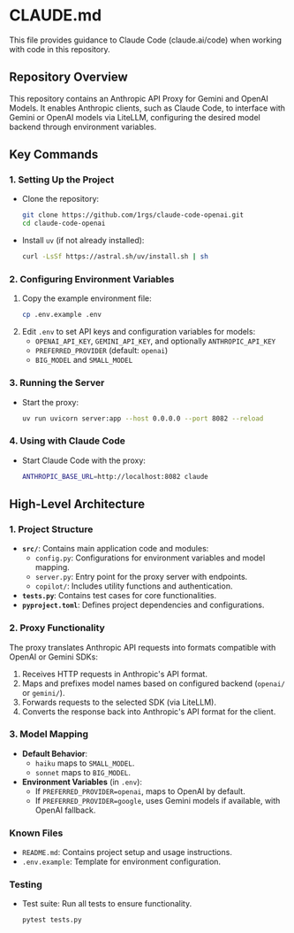 # CLAUDE.md

This file provides guidance to Claude Code (claude.ai/code) when working with code in this repository.

## Repository Overview

This repository contains an Anthropic API Proxy for Gemini and OpenAI Models. It enables Anthropic clients, such as Claude Code, to interface with Gemini or OpenAI models via LiteLLM, configuring the desired model backend through environment variables.

## Key Commands

### 1. Setting Up the Project
- Clone the repository:
  ```bash
  git clone https://github.com/1rgs/claude-code-openai.git
  cd claude-code-openai
  ```
- Install `uv` (if not already installed):
  ```bash
  curl -LsSf https://astral.sh/uv/install.sh | sh
  ```

### 2. Configuring Environment Variables
1. Copy the example environment file:
   ```bash
   cp .env.example .env
   ```
2. Edit `.env` to set API keys and configuration variables for models:
   - `OPENAI_API_KEY`, `GEMINI_API_KEY`, and optionally `ANTHROPIC_API_KEY`
   - `PREFERRED_PROVIDER` (default: `openai`)
   - `BIG_MODEL` and `SMALL_MODEL`

### 3. Running the Server
- Start the proxy:
  ```bash
  uv run uvicorn server:app --host 0.0.0.0 --port 8082 --reload
  ```

### 4. Using with Claude Code
- Start Claude Code with the proxy:
  ```bash
  ANTHROPIC_BASE_URL=http://localhost:8082 claude
  ```

## High-Level Architecture

### 1. Project Structure
- **`src/`**: Contains main application code and modules:
  - `config.py`: Configurations for environment variables and model mapping.
  - `server.py`: Entry point for the proxy server with endpoints.
  - `copilot/`: Includes utility functions and authentication.
- **`tests.py`**: Contains test cases for core functionalities.
- **`pyproject.toml`**: Defines project dependencies and configurations.

### 2. Proxy Functionality
The proxy translates Anthropic API requests into formats compatible with OpenAI or Gemini SDKs:
1. Receives HTTP requests in Anthropic's API format.
2. Maps and prefixes model names based on configured backend (`openai/` or `gemini/`).
3. Forwards requests to the selected SDK (via LiteLLM).
4. Converts the response back into Anthropic's API format for the client.

### 3. Model Mapping
- **Default Behavior**:
  - `haiku` maps to `SMALL_MODEL`.
  - `sonnet` maps to `BIG_MODEL`.
- **Environment Variables** (in `.env`):
  - If `PREFERRED_PROVIDER=openai`, maps to OpenAI by default.
  - If `PREFERRED_PROVIDER=google`, uses Gemini models if available, with OpenAI fallback.

### Known Files
- `README.md`: Contains project setup and usage instructions.
- `.env.example`: Template for environment configuration.

### Testing
- Test suite: Run all tests to ensure functionality.
  ```bash
  pytest tests.py
  ```